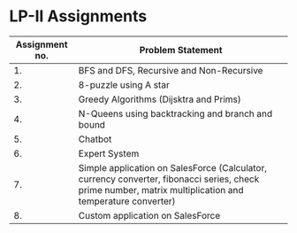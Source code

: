 # LP-II Assignments

| Assignment no. | Problem Statement                                                                                                                                        |
| -------------- | -------------------------------------------------------------------------------------------------------------------------------------------------------- |
| 1.             | BFS and DFS, Recursive and Non-Recursive                                                                                                                 |
| 2.             | 8-puzzle using A star                                                                                                                                    |
| 3.             | Greedy Algorithms (Dijsktra and Prims)                                                                                                                   |
| 4.             | N-Queens using backtracking and branch and bound                                                                                                         |
| 5.             | Chatbot                                                                                                                                                  |
| 6.             | Expert System                                                                                                                                            |
| 7.             | Simple application on SalesForce (Calculator, currency converter, fibonacci series, check prime number, matrix multiplication and temperature converter) |
| 8.             | Custom application on SalesForce                                                                                                                         |
